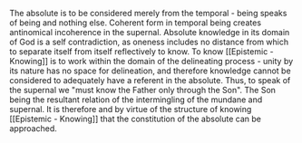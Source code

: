 

The absolute is to be considered merely from the temporal - being speaks of being and nothing else.  Coherent form in temporal being creates antinomical incoherence in the supernal. Absolute knowledge in its domain of God is a self contradiction, as oneness includes no distance from which to separate itself from itself reflectively to know. To know [[Epistemic - Knowing]] is to work within the domain of the delineating process - unity by its nature has no space for delineation, and therefore knowledge cannot be considered to adequately have a referent in the absolute. Thus, to speak of the supernal we "must know the Father only through the Son".  The Son being the resultant relation of the intermingling of the mundane and supernal. It is therefore and by virtue of the structure of knowing [[Epistemic - Knowing]] that the constitution of the absolute can be approached.  

